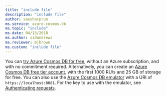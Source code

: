 ```yaml
---
title: "include file"
description: "include file"
author: seesharprun
ms.service: azure-cosmos-db
ms.topic: "include"
ms.date: 04/13/2018
ms.author: sidandrews
ms.reviewer: mjbrown
ms.custom: "include file"
---
```


You can [try Azure Cosmos DB for free](../try-free.md), without an Azure subscription, and with no commitment required. Alternatively, you can create an [Azure Cosmos DB free tier account](../optimize-dev-test.md#azure-cosmos-db-free-tier), with the first 1000 RU/s and 25 GB of storage for free. You can also use the [Azure Cosmos DB emulator](../emulator.md) with a URI of `https://localhost:8081`. For the key to use with the emulator, see [Authenticating requests](../emulator.md).
